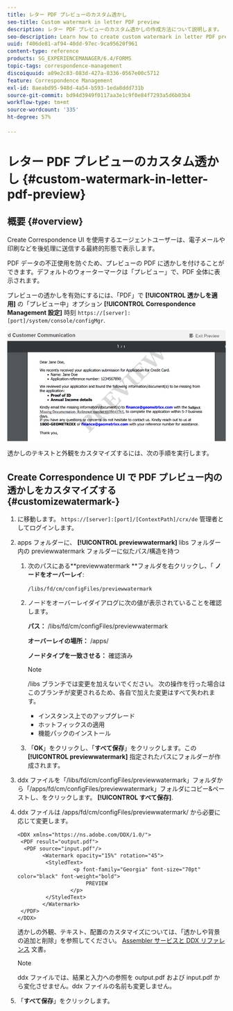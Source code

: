 ```yaml
---
title: レター PDF プレビューのカスタム透かし
seo-title: Custom watermark in letter PDF preview
description: レター PDF プレビューのカスタム透かしの作成方法について説明します。
seo-description: Learn how to create custom watermark in letter PDF preview.
uuid: f406de81-af94-40dd-97ec-9ca95620f961
content-type: reference
products: SG_EXPERIENCEMANAGER/6.4/FORMS
topic-tags: correspondence-management
discoiquuid: a09e2c83-083d-427a-8336-0567e00c5712
feature: Correspondence Management
exl-id: 8aeabd95-948d-4a54-b593-1eda8ddd731b
source-git-commit: bd94d3949f0117aa3e1c9f0e84f7293a5d6b03b4
workflow-type: tm+mt
source-wordcount: '335'
ht-degree: 57%

---
```


# レター PDF プレビューのカスタム透かし {#custom-watermark-in-letter-pdf-preview}

## 概要 {#overview}

Create Correspondence UI を使用するエージェントユーザーは、電子メールや印刷などを後処理に送信する最終的形態で表示します。

PDF データの不正使用を防ぐため、プレビューの PDF に透かしを付けることができます。デフォルトのウォーターマークは「プレビュー」で、PDF 全体に表示されます。

プレビューの透かしを有効にするには、「PDF」で **[!UICONTROL 透かしを適用]** の「プレビュー中」オプション **[!UICONTROL Correspondence Management 設定]** 時刻 `https://[server]:[port]/system/console/configMgr`.

![default-watermark](assets/default-watermark.png)

透かしのテキストと外観をカスタマイズするには、次の手順を実行します。

## Create Correspondence UI で PDF プレビュー内の透かしをカスタマイズする {#customizewatermark-}

1. に移動します。 `https://[server]:[port]/[ContextPath]/crx/de` 管理者としてログインします。
1. apps フォルダーに、 **[!UICONTROL previewwatermark]** libs フォルダー内の previewwatermark フォルダーに似たパス/構造を持つ

   1. 次のパスにある**previewwatermark **フォルダを右クリックし、「 **ノードをオーバーレイ**:

      `/libs/fd/cm/configFiles/previewwatermark`

   1. ノードをオーバーレイダイアログに次の値が表示されていることを確認します。

      **パス：** /libs/fd/cm/configFiles/previewwatermark

      **オーバーレイの場所：** /apps/

      **ノードタイプを一致させる：** 確認済み

      >[!NOTE]
      >
      >/libs ブランチでは変更を加えないでください。 次の操作を行った場合はこのブランチが変更されるため、各自で加えた変更はすべて失われます。
      >
      >* インスタンス上でのアップグレード
      >* ホットフィックスの適用
      >* 機能パックのインストール


   1. 「**OK**」をクリックし、「**すべて保存**」をクリックします。この **[!UICONTROL previewwatermark]** 指定されたパスにフォルダーが作成されます。

1. ddx ファイルを「/libs/fd/cm/configFiles/previewwatermark」フォルダから「/apps/fd/cm/configFiles/previewwatermark」フォルダにコピー&amp;ペーストし、をクリックします。 **[!UICONTROL すべて保存]**.
1. ddx ファイルは /apps/fd/cm/configFiles/previewwatermark/ から必要に応じて変更します。

   ```
   <DDX xmlns="https://ns.adobe.com/DDX/1.0/">
    <PDF result="output.pdf">
     <PDF source="input.pdf"/>
           <Watermark opacity="15%" rotation="45">
            <StyledText>
                     <p font-family="Georgia" font-size="70pt" color="black" font-weight="bold">
                         PREVIEW
                    </p>
            </StyledText>
           </Watermark>
    </PDF>
   </DDX>
   ```

   透かしの外観、テキスト、配置のカスタマイズについては、「透かしや背景の追加と削除」を参照してください。 [Assembler サービスと DDX リファレンス](https://help.adobe.com/en_US/livecycle/11.0/ddxRef.pdf) 文書。

   >[!NOTE]
   >
   >ddx ファイルでは、結果と入力への参照を output.pdf および input.pdf から変化させません。ddx ファイルの名前も変更しません。

1. 「**すべて保存**」をクリックします。
